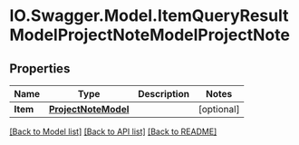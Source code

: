 # IO.Swagger.Model.ItemQueryResultModelProjectNoteModelProjectNote
## Properties

Name | Type | Description | Notes
------------ | ------------- | ------------- | -------------
**Item** | [**ProjectNoteModel**](ProjectNoteModel.md) |  | [optional] 

[[Back to Model list]](../README.md#documentation-for-models) [[Back to API list]](../README.md#documentation-for-api-endpoints) [[Back to README]](../README.md)

